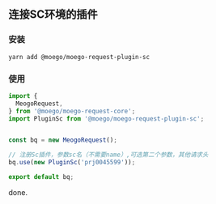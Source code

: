 ## 连接SC环境的插件

### 安装

`yarn add @moego/moego-request-plugin-sc`

### 使用
```typescript
import {
  MeogoRequest,
} from '@moego/moego-request-core';
import PluginSc from '@moego/moego-request-plugin-sc';


const bq = new MeogoRequest();

// 注册Sc插件，参数sc名（不需要name）,可选第二个参数，其他请求头
bq.use(new PluginSc('prj0045599'));

export default bq;
```

done.